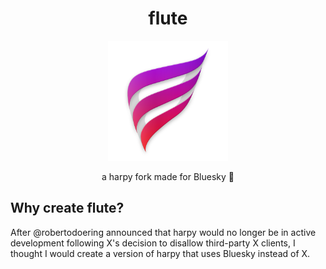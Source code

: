 <center>
<h1>flute</h1>
<img src="android/app/src/main/res/mipmap-xxxhdpi/ic_launcher.png">

a harpy fork made for Bluesky 🦋
</center>

## Why create flute?
After @robertodoering announced that harpy would no longer be in active development following X's decision to disallow third-party X clients, I thought I would create a version of harpy that uses Bluesky instead of X.